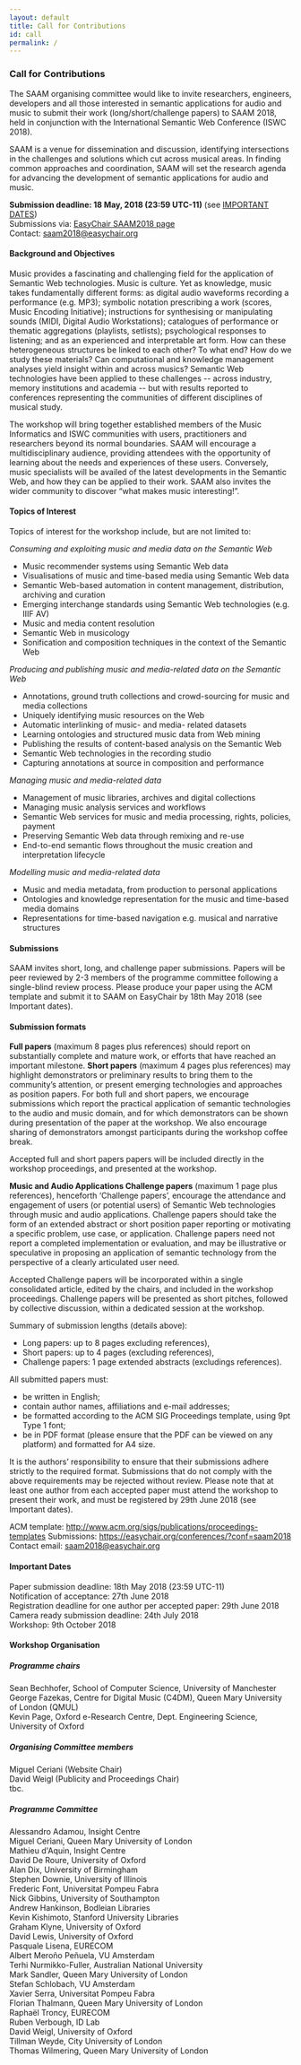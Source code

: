 ```yaml
---
layout: default
title: Call for Contributions
id: call
permalink: /
---
```


### Call for Contributions

The SAAM organising committee would like to invite researchers, engineers, developers and all those interested in semantic applications for audio and music to submit their work (long/short/challenge papers) to SAAM 2018, held in conjunction with the International Semantic Web Conference (ISWC 2018).

SAAM is a venue for dissemination and discussion, identifying intersections in the challenges and solutions which cut across musical areas. In finding common approaches and coordination, SAAM will set the research agenda for advancing the development of semantic applications for audio and music.

__Submission deadline: 18 May, 2018  (23:59 UTC-11)__ (see [IMPORTANT DATES](#important-dates))  
Submissions via: [EasyChair SAAM2018 page](https://www.easychair.org/conferences/?conf=saam2018)  
Contact: [saam2018@easychair.org](mailto:saam2018@easychair.org)

#### Background and Objectives
Music provides a fascinating and challenging field for the application of Semantic Web technologies. Music is culture. Yet as knowledge, music takes fundamentally different forms: as digital audio waveforms recording a performance (e.g. MP3); symbolic notation prescribing a work (scores, Music Encoding Initiative); instructions for synthesising or manipulating sounds (MIDI, Digital Audio Workstations); catalogues of performance or thematic aggregations (playlists, setlists); psychological responses to listening; and as an experienced and interpretable art form. How can these heterogeneous structures be linked to each other? To what end? How do we study these materials? Can computational and knowledge management analyses yield insight within and across musics? Semantic Web technologies have been applied to these challenges -- across industry, memory institutions and academia -- but with results reported to conferences representing the communities of different disciplines of musical study.

The workshop will bring together established members of the Music Informatics and ISWC communities with users, practitioners and researchers beyond its normal boundaries. SAAM will encourage a multidisciplinary audience, providing attendees with the opportunity of learning about the needs and experiences of these users. Conversely, music specialists will be availed of the latest developments in the Semantic Web, and how they can be applied to their work. SAAM also invites the wider community to discover “what makes music interesting!”.


#### Topics of Interest
Topics of interest for the workshop include, but are not limited to:

_Consuming and exploiting music and media data on the Semantic Web_
- Music recommender systems using Semantic Web data
- Visualisations of music and time-based media using Semantic Web data
- Semantic Web-based automation in content management, distribution, archiving and curation
- Emerging interchange standards using Semantic Web technologies (e.g. IIIF AV)
- Music and media content resolution
- Semantic Web in musicology
- Sonification and composition techniques in the context of the Semantic Web

_Producing and publishing music and media-related data on the Semantic Web_
- Annotations, ground truth collections and crowd-sourcing for music and media collections
- Uniquely identifying music resources on the Web
- Automatic interlinking of music- and media- related datasets
- Learning ontologies and structured music data from Web mining
- Publishing the results of content-based analysis on the Semantic Web
- Semantic Web technologies in the recording studio
- Capturing annotations at source in composition and performance

_Managing music and media-related data_
- Management of music libraries, archives and digital collections
- Managing music analysis services and workflows
- Semantic Web services for music and media processing, rights, policies, payment
- Preserving Semantic Web data through remixing and re-use
- End-to-end semantic flows throughout the music creation and interpretation lifecycle

_Modelling music and media-related data_
- Music and media metadata, from production to personal applications
- Ontologies and knowledge representation for the music and time-based media domains
- Representations for time-based navigation e.g. musical and narrative structures


#### Submissions
SAAM invites short, long, and challenge paper submissions. Papers will be peer reviewed by 2-3 members of the programme committee following a single-blind review process. Please produce your paper using the ACM template and submit it to SAAM on EasyChair by 18th May 2018 (see Important dates).

#### Submission formats

__Full papers__ (maximum 8 pages plus references) should report on substantially complete and mature work, or efforts that have reached an important milestone.
__Short papers__ (maximum 4 pages plus references) may highlight demonstrators or preliminary results to bring them to the community’s attention, or present emerging technologies and approaches as position papers. For both full and short papers, we encourage submissions which report the practical application of semantic technologies to the audio and music domain, and for which demonstrators can be shown during presentation of the paper at the workshop. We also encourage sharing of demonstrators amongst participants during the workshop coffee break.

Accepted full and short papers papers will be included directly in the workshop proceedings, and presented at the workshop.

__Music and Audio Applications Challenge papers__ (maximum 1 page plus references), henceforth ‘Challenge papers’, encourage the attendance and engagement of users (or potential users) of Semantic Web technologies through music and audio applications. Challenge papers should take the form of an extended abstract or short position paper reporting or motivating a specific problem, use case, or application. Challenge papers need not report a completed implementation or evaluation, and may be illustrative or speculative in proposing an application of semantic technology from the perspective of a clearly articulated user need.

Accepted Challenge papers will be incorporated within a single consolidated article, edited by the chairs, and included in the workshop proceedings. Challenge papers will be presented as short pitches, followed by collective discussion, within a dedicated session at the workshop.

Summary of submission lengths (details above):
- Long papers: up to 8 pages excluding references),
- Short papers: up to 4 pages (excluding references),
- Challenge papers: 1 page extended abstracts (excludings references).

All submitted papers must:
- be written in English;
- contain author names, affiliations and e-mail addresses;
- be formatted according to the ACM SIG Proceedings template, using 9pt Type 1 font;
- be in PDF format (please ensure that the PDF can be viewed on any platform) and formatted for A4 size.

It is the authors’ responsibility to ensure that their submissions adhere strictly to the required format. Submissions that do not comply with the above requirements may be rejected without review. Please note that at least one author from each accepted paper must attend the workshop to present their work, and must be registered by 29th June 2018 (see Important dates).

ACM template: http://www.acm.org/sigs/publications/proceedings-templates
Submissions: https://easychair.org/conferences/?conf=saam2018
Contact email: [saam2018@easychair.org](mailto:saam2018@easychair.org)


#### Important Dates
Paper submission deadline: 18th May 2018 (23:59 UTC-11)  
Notification of acceptance: 27th June 2018  
Registration deadline for one author per accepted paper: 29th June 2018  
Camera ready submission deadline: 24th July 2018  
Workshop: 9th October 2018  


#### Workshop Organisation

##### Programme chairs
Sean Bechhofer, School of Computer Science, University of Manchester  
George Fazekas, Centre for Digital Music (C4DM), Queen Mary University of London (QMUL)  
Kevin Page, Oxford e-Research Centre, Dept. Engineering Science, University of Oxford

##### Organising Committee members
Miguel Ceriani (Website Chair)  
David Weigl (Publicity and Proceedings Chair)  
tbc.

##### Programme Committee

Alessandro Adamou, Insight Centre  
Miguel Ceriani, Queen Mary University of London  
Mathieu d'Aquin, Insight Centre  
David De Roure, University of Oxford  
Alan Dix, University of Birmingham  
Stephen Downie, University of Illinois  
Frederic Font, Universitat Pompeu Fabra  
Nick Gibbins, University of Southampton  
Andrew Hankinson, Bodleian Libraries  
Kevin Kishimoto, Stanford University Libraries  
Graham Klyne, University of Oxford  
David Lewis, University of Oxford  
Pasquale Lisena, EURECOM  
Albert Meroño Peñuela, VU Amsterdam  
Terhi Nurmikko-Fuller, Australian National University  
Mark Sandler, Queen Mary University of London  
Stefan Schlobach, VU Amsterdam  
Xavier Serra, Universitat Pompeu Fabra  
Florian Thalmann, Queen Mary University of London  
Raphaël Troncy, EURECOM  
Ruben Verbough, ID Lab  
David Weigl, University of Oxford  
Tillman Weyde, City University of London  
Thomas Wilmering, Queen Mary University of London  
